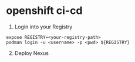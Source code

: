 # openshift ci-cd

1. Login into your Registry
```
expose REGISTRY=<your-registry-path>
podman login -u <username> -p <pwd> ${REGISTRY}
```

2. Deploy Nexus
